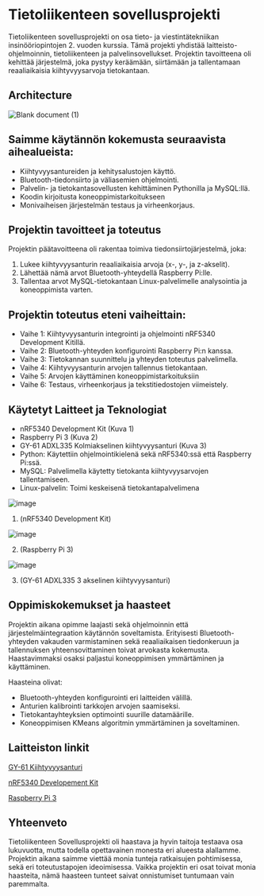 



# Tietoliikenteen sovellusprojekti
Tietoliikenteen sovellusprojekti on osa tieto- ja viestintätekniikan insinööriopintojen 2. vuoden kurssia. Tämä projekti yhdistää laitteisto-ohjelmoinnin, tietoliikenteen ja palvelinsovellukset. Projektin tavoitteena oli kehittää järjestelmä, joka pystyy keräämään, siirtämään ja tallentamaan reaaliaikaisia kiihtyvyysarvoja tietokantaan.
## Architecture
![Blank document (1)](https://github.com/user-attachments/assets/f0e6158f-fa61-4aba-8872-5d509d09ca10)
## Saimme käytännön kokemusta seuraavista aihealueista:
- Kiihtyvyysantureiden ja kehitysalustojen käyttö.
- Bluetooth-tiedonsiirto ja väliasemien ohjelmointi.
- Palvelin- ja tietokantasovellusten kehittäminen Pythonilla ja MySQL:llä.
- Koodin kirjoitusta koneoppimistarkoitukseen
- Monivaiheisen järjestelmän testaus ja virheenkorjaus.
## Projektin tavoitteet ja toteutus
Projektin päätavoitteena oli rakentaa toimiva tiedonsiirtojärjestelmä, joka:
1. Lukee kiihtyvyysanturin reaaliaikaisia arvoja (x-, y-, ja z-akselit).
2. Lähettää nämä arvot Bluetooth-yhteydellä Raspberry Pi:lle.
3. Tallentaa arvot MySQL-tietokantaan Linux-palvelimelle analysointia ja koneoppimista varten.
## Projektin toteutus eteni vaiheittain:
- Vaihe 1: Kiihtyvyysanturin integrointi ja ohjelmointi nRF5340 Development Kitillä.
- Vaihe 2: Bluetooth-yhteyden konfigurointi Raspberry Pi:n kanssa.
- Vaihe 3: Tietokannan suunnittelu ja yhteyden toteutus palvelimella.
- Vaihe 4: Kiihtyvyysanturin arvojen tallennus tietokantaan.
- Vaihe 5: Arvojen käyttäminen koneoppimistarkoituksiin
- Vaihe 6: Testaus, virheenkorjaus ja tekstitiedostojen viimeistely.
## Käytetyt Laitteet ja Teknologiat

- nRF5340 Development Kit (Kuva 1)
- Raspberry Pi 3 (Kuva 2)
- GY-61 ADXL335 Kolmiakselinen kiihtyvyysanturi (Kuva 3)
- Python: Käytettiin ohjelmointikielenä sekä nRF5340:ssä että Raspberry Pi:ssä.
- MySQL: Palvelimella käytetty tietokanta kiihtyvyysarvojen tallentamiseen.
- Linux-palvelin: Toimi keskeisenä tietokantapalvelimena

 ![image](https://github.com/user-attachments/assets/1154c2b3-b45e-4d4b-a344-be6c4a75de87)
 
1.	(nRF5340 Development Kit)

 ![image](https://github.com/user-attachments/assets/8a1605dc-d331-468e-a641-49ff65765393)
 
2.	(Raspberry Pi 3)

![image](https://github.com/user-attachments/assets/eac1498c-35f9-4b53-ad6c-eb86f3152ad3)
 
3.	(GY-61 ADXL335 3 akselinen kiihtyvyysanturi)

## Oppimiskokemukset ja haasteet
Projektin aikana opimme laajasti sekä ohjelmoinnin että järjestelmäintegraation käytännön soveltamista. Erityisesti Bluetooth-yhteyden vakauden varmistaminen sekä reaaliaikaisen tiedonkeruun ja tallennuksen yhteensovittaminen toivat arvokasta kokemusta. Haastavimmaksi osaksi paljastui koneoppimisen ymmärtäminen ja käyttäminen.

Haasteina olivat:
- Bluetooth-yhteyden konfigurointi eri laitteiden välillä.
- Anturien kalibrointi tarkkojen arvojen saamiseksi.
- Tietokantayhteyksien optimointi suurille datamäärille.
- Koneoppimisen KMeans algoritmin ymmärtäminen ja soveltaminen.
## Laitteiston linkit
[GY-61 Kiihtyvyysanturi](https://www.spelektroniikka.fi/p23824-gy-61-adxl335-3-akselinen-kiihtyvyysanturi-fi.html)

[nRF5340 Developement Kit](https://www.nordicsemi.com/Products/Development-hardware/nRF5340-DK)

[Raspberry Pi 3](https://www.raspberrypi.com/products/raspberry-pi-3-model-b-plus/)

## Yhteenveto
Tietoliikenteen Sovellusprojekti oli haastava ja hyvin taitoja testaava osa lukuvuotta, mutta todella opettavainen monesta eri alueesta alallamme. Projektin aikana saimme viettää monia tunteja ratkaisujen pohtimisessa, sekä eri toteutustapojen ideoimisessa. Vaikka projektin eri osat toivat monia haasteita, nämä haasteen tunteet saivat onnistumiset tuntumaan vain paremmalta.
